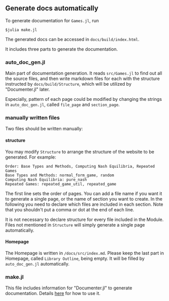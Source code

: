 ## Generate docs automatically

To generate documentation for `Games.jl`, run

```
$julia make.jl
```

The generated docs can be accessed in `docs/build/index.html`.

It includes three parts to generate the documentation.

### auto_doc_gen.jl

Main part of documentation generation. It reads `src/Games.jl` to find
out all the source files, and then write markdown files for each with
the structure instructed by `docs/build/Structure`, which will be utilized
by "Documenter.jl" later.

Especially, pattern of each page could be modified by changing the
strings in `auto_doc_gen.jl`, called `file_page` and `section_page`.

### manually written files

Two files should be written manually:

#### structure

You may modify `Structure` to arrange the structure of the website to be generated.
For example:

```
Order: Base Types and Methods, Computing Nash Equilibria, Repeated Games
Base Types and Methods: normal_form_game, random
Computing Nash Equilibria: pure_nash
Repeated Games: repeated_game_util, repeated_game
```

The first line sets the order of pages. You can add a file name if you want it to
generate a single page, or the name of section you want to create. In the following
you need to declare which files are included in each section. Note that you shouldn't
put a comma or dot at the end of each line.

It is not necessary to declare structure for every file included in the Module.
Files not mentioned in `Structure` will simply generate a single page automatically.

#### Homepage

The Homepage is written in `/docs/src/index.md`. Please keep the last part in Homepage,
called `Library Outline`, being empty. It will be filled by `auto_doc_gen.jl` automatically.

### make.jl

This file includes information for "Documenter.jl" to generate documentation.
Details [here](https://juliadocs.github.io/Documenter.jl/stable/man/guide.html#Output-formats-1)
for how to use it.
